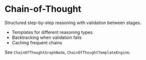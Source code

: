 # Chain-of-Thought

Structured step-by-step reasoning with validation between stages.

- Templates for different reasoning types
- Backtracking when validation fails
- Caching frequent chains

See `ChainOfThoughtGraphNode`, `ChainOfThoughtTemplateEngine`.
